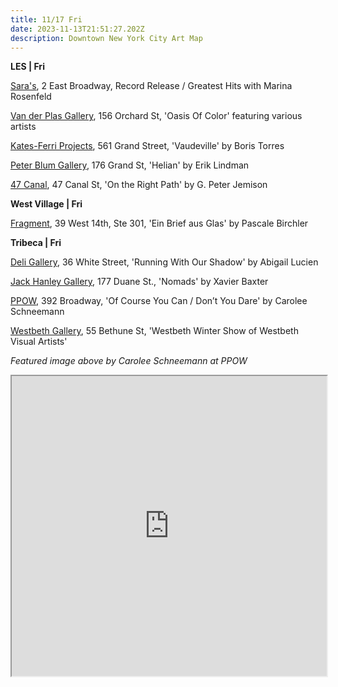 ```yaml
---
title: 11/17 Fri
date: 2023-11-13T21:51:27.202Z
description: Downtown New York City Art Map
---
```

**L﻿ES | Fri**

[Sara's](https://saras.world/), 2 East Broadway, Record Release / Greatest Hits with Marina Rosenfeld 

[Van der Plas Gallery](https://www.vanderplasgallery.com/), 156 Orchard St, 'Oasis Of Color' featuring various artists

[Kates-Ferri Projects](https://www.katesferriprojects.com/), 561 Grand Street, 'Vaudeville' by Boris Torres

[Peter Blum Gallery](https://www.peterblumgallery.com/exhibitions/erik-lindman2), 176 Grand St, 'Helian' by Erik Lindman

[47 Canal](https://47canal.us/exhibitions/on-the-right-path-works-1982-2023), 47 Canal St, 'On the Right Path' by G. Peter Jemison

**West Village  | Fri**

[Fragment](https://fragment.gallery/exhibitions/61-ein-brief-aus-glas-a-letter-of-glass-pascale-birchler-konstantin-smirnov/overview/), 39 West 14th, Ste 301, 'Ein Brief aus Glas' by Pascale Birchler

**T﻿ribeca | Fri**

[Deli Gallery](https://deligallery.com/Exhibitions), 36 White Street, 'Running With Our Shadow' by Abigail Lucien

[Jack Hanley Gallery](https://www.jackhanley.com/), 177 Duane St., 'Nomads' by Xavier Baxter

[PPOW](https://www.ppowgallery.com/exhibitions), 392 Broadway, 'Of Course You Can / Don’t You Dare' by Carolee Schneemann

[Westbeth Gallery](https://westbeth.org/event/westbeth-winter-show-2-of-westbeth-visual-artists/), 55 Bethune St, 'Westbeth Winter Show of Westbeth Visual Artists' 

*F﻿eatured image above by Carolee Schneemann at PPOW*

<iframe src="https://www.google.com/maps/d/u/1/embed?mid=1QnnWLI5LFRzLkIYTfdd3f87JCtYKPCw&ehbc=2E312F" width="100%" height="480"></iframe>